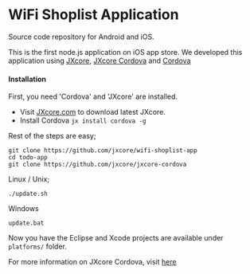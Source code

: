 # WiFi Shoplist Application

Source code repository for Android and iOS. 

This is the first node.js application on iOS app store. We developed this application 
using [JXcore](https://github.com/jxcore/jxcore), [JXcore Cordova](https://github.com/jxcore/jxcore-cordova) and
[Cordova](https://cordova.apache.org/)

#### Installation
First, you need 'Cordova' and 'JXcore' are installed.

- Visit [JXcore.com](http://jxcore.com/downloads) to download latest JXcore.
- Install Cordova
  `jx install cordova -g`    
  
Rest of the steps are easy;

```
git clone https://github.com/jxcore/wifi-shoplist-app
cd todo-app
git clone https://github.com/jxcore/jxcore-cordova
```

Linux / Unix;
```
./update.sh
```

Windows
```
update.bat
```

Now you have the Eclipse and Xcode projects are available under `platforms/` folder.

For more information on JXcore Cordova, visit [here](https://github.com/jxcore/jxcore-cordova)
